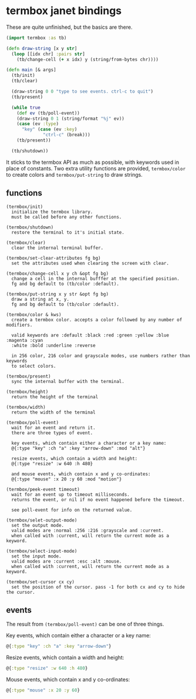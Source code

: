 # termbox janet bindings

These are quite unfinished, but the basics are there.

```clojure
(import termbox :as tb)

(defn draw-string [x y str]
  (loop [[idx chr] :pairs str]
    (tb/change-cell (+ x idx) y (string/from-bytes chr))))

(defn main [& args]
  (tb/init)
  (tb/clear)

  (draw-string 0 0 "type to see events. ctrl-c to quit")
  (tb/present)

  (while true
    (def ev (tb/poll-event))
    (draw-string 0 1 (string/format "%j" ev))
    (case (ev :type)
      "key" (case (ev :key)
              "ctrl-c" (break)))
    (tb/present))

  (tb/shutdown))
```

It sticks to the termbox API as much as possible, with keywords used in place of constants. Two extra utility functions are provided, `termbox/color` to create colors and `termbox/put-string` to draw strings.

## functions

```
(termbox/init)
  initialize the termbox library.
  must be called before any other functions.
  
(termbox/shutdown)
  restore the terminal to it's initial state.

(termbox/clear)
  clear the internal terminal buffer.

(termbox/set-clear-attributes fg bg)
  set the attributes used when clearing the screen with clear.

(termbox/change-cell x y ch &opt fg bg)
  change a cell in the internal bufffer at the specified position.
  fg and bg default to (tb/color :default).
  
(termbox/put-string x y str &opt fg bg)
  draw a string at x, y.
  fg and bg default to (tb/color :default).

(termbox/color & kws)
  create a termbox color. accepts a color followed by any number of modifiers.
  
  valid keywords are :default :black :red :green :yellow :blue :magenta :cyan
  :white :bold :underline :reverse
  
  in 256 color, 216 color and grayscale modes, use numbers rather than keywords
  to select colors.

(termbox/present)
  sync the internal buffer with the terminal.

(termbox/height)
  return the height of the terminal

(termbox/width)
  return the width of the terminal

(termbox/poll-event)
  wait for an event and return it.
  there are three types of event.
  
  key events, which contain either a character or a key name:
  @{:type "key" :ch "a" :key "arrow-down" :mod "alt"}
  
  resize events, which contain a width and height:
  @{:type "resize" :w 640 :h 480}
  
  and mouse events, which contain x and y co-ordinates:
  @{:type "mouse" :x 20 :y 60 :mod "motion"}
  
(termbox/peek-event timeout)
  wait for an event up to timeout milliseconds.
  returns the event, or nil if no event happened before the timeout.
  
  see poll-event for info on the returned value.

(termbox/selet-output-mode)
  set the output mode.
  valid modes are :normal :256 :216 :grayscale and :current.
  when called with :current, will return the current mode as a keyword.
  
(termbox/select-input-mode)
  set the input mode.
  valid modes are :current :esc :alt :mouse.
  when called with :current, will return the current mode as a keyword.

(termbox/set-cursor cx cy)
  set the position of the cursor. pass -1 for both cx and cy to hide the cursor.
```

## events

The result from `(termbox/poll-event)` can be one of three things.

Key events, which contain either a character or a key name:
```clojure
@{:type "key" :ch "a" :key "arrow-down"}
```
Resize events, which contain a width and height:
```clojure
@{:type "resize" :w 640 :h 480}
```
Mouse events, which contain x and y co-ordinates:
```clojure
@{:type "mouse" :x 20 :y 60}
```
